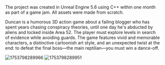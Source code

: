The project was created in Unreal Engine 5.6 using C++ within one month as part of a game jam. All assets were made from scratch. 

Duncan is a humorous 3D action game about a failing blogger who has spent years chasing conspiracy theories, until one day he's abducted by aliens and locked inside Area 52. 
The player must explore levels in search of evidence while avoiding guards. The game features vivid and memorable characters, a distinctive cartoonish art style, 
and an unexpected twist at the end: to defeat the final boss—the main reptilian—you must win a dance-off.


![1753798289966](https://github.com/user-attachments/assets/1eb2ddf2-7e95-45ab-82a4-eb1f9df636e2)
![1753798289951](https://github.com/user-attachments/assets/fb38adfd-0902-4529-90d4-5f7355b71163)
